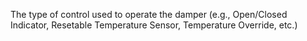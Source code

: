 ﻿The type of control used to operate the damper (e.g., Open/Closed Indicator, Resetable Temperature Sensor, Temperature Override, etc.)